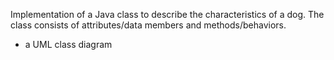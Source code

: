 Implementation of a Java class to describe the characteristics of a dog.
The class consists of attributes/data members and methods/behaviors.

+ a UML class diagram
